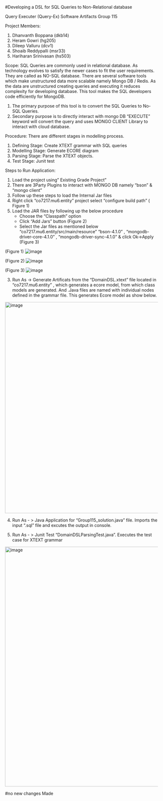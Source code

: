 #Developing a DSL for SQL Queries to Non-Relational database

Query Executer (Query-Ex)
Software Artifacts
Group 115



Project Members:
1. Dhanvanth Boppana (dkb14)
2. Heram Gowri (hg205)
3. Dileep Valluru (dcv1)
4. Shoaib Reddypalli (msr33)
5. Hariharan Srinivasan (hs503)










Scope: 
SQL Queries are commonly used in relational database. As technology evolves to satisfy the newer cases to fit the user requirements. They are called as NO-SQL database. There are several software tools which make unstructured data more scalable namely Mongo DB / Redis. As the data are unstructured creating queries and executing it reduces complexity for developing database.
This tool makes the SQL developers code efficiently for MongoDB. 
1. The primary purpose of this tool is to convert the SQL Queries to No-SQL Queries. 
2. Secondary purpose is to directly interact with mongo DB “EXECUTE” keyword will convert the query and uses MONGO CLIENT Library to interact with cloud database.

Procedure:
There are different stages in modelling process. 
1. Defining Stage: Create XTEXT grammar with SQL queries
2. Modelling Stage: Generate ECORE diagram
3. Parsing Stage: Parse the XTEXT objects.
4. Test Stage: Junit test

Steps to Run Application:
1. Load the project using” Existing Grade Project”
2. There are 3Party Plugins to interact with MONGO DB namely “bson” & “mongo client”
3. Follow up these steps to load the Internal Jar files 
4. Right click “co7217.mu6.entity” project select “configure build path” ( Figure 1)
5. Load the JAR files by following up the below procedure
      - Choose the “Classpath” option
      - Click “Add Jars” button (Figure 2)
      - Select the Jar files as mentioned below “co7217.mu6.entity/src/main/resource”
        “bson-4.1.0” , “mongodb-driver-core-4.1.0” , “mongodb-driver-sync-4.1.0” &
           click Ok->Apply   (Figure 3)

(Figure 1)
![image](https://user-images.githubusercontent.com/36292275/208297316-8add3799-3aee-4215-8fd9-cc946f52d3c0.png)

(Figure 2)
 ![image](https://user-images.githubusercontent.com/36292275/208297324-7c8e1359-2863-4441-902c-111d1a74c177.png)


(Figure 3) 
![image](https://user-images.githubusercontent.com/36292275/208297329-3c4e66bf-e1ff-4b35-a54e-f7da08538ad8.png)

3.  Run As -> Generate Artificats from the “DomainDSL.xtext” file located in “co7217.mu6.entity” , which generates a ecore model, from which class models are generated. And .Java files are named with individual nodes defined in the grammar file. 
This generates Ecore model as show below.
<img width="694" alt="image" src="https://user-images.githubusercontent.com/36292275/208297356-3794d646-1a9a-41b1-81e2-c4be31932312.png">

4. Run As - > Java Application for “Group115_solution.java” file. Imports the input “.sql” file and excutes the output in console.

5. Run As - > Junit Test “DomainDSLParsingTest.java”. Executes the test case for XTEXT grammar
<img width="788" alt="image" src="https://user-images.githubusercontent.com/36292275/208297389-c4c71dbd-d0b2-4061-b22c-edd787108ecc.png">


#no new changes Made
